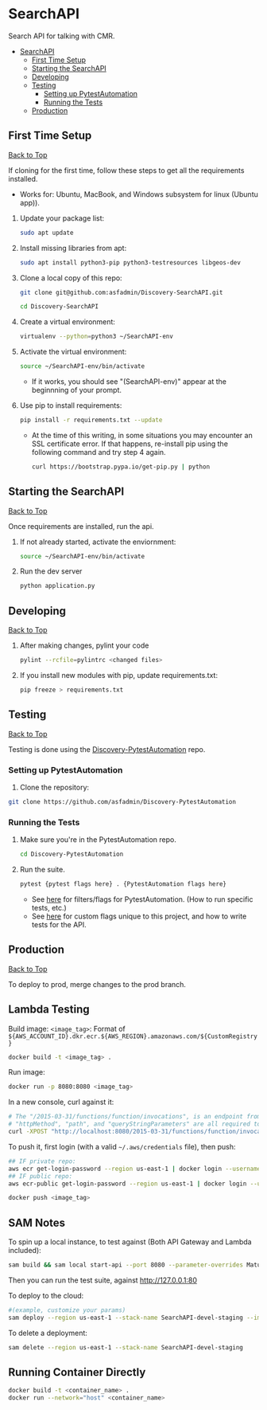# SearchAPI

Search API for talking with CMR.

- [SearchAPI](#searchapi)
  - [First Time Setup](#first-time-setup)
  - [Starting the SearchAPI](#starting-the-searchapi)
  - [Developing](#developing)
  - [Testing](#testing)
    - [Setting up PytestAutomation](#setting-up-pytestautomation)
    - [Running the Tests](#running-the-tests)
  - [Production](#production)

## First Time Setup

[Back to Top](#searchapi)

If cloning for the first time, follow these steps to get all the requirements installed.

- Works for: Ubuntu, MacBook, and Windows subsystem for linux (Ubuntu app)).

1. Update your package list:

   ```bash
   sudo apt update
   ```

2. Install missing libraries from apt:

   ```bash
   sudo apt install python3-pip python3-testresources libgeos-dev
   ```

3. Clone a local copy of this repo:

   ```bash
   git clone git@github.com:asfadmin/Discovery-SearchAPI.git
   ```

   ```bash
   cd Discovery-SearchAPI
   ```

4. Create a virtual environment:

   ```bash
   virtualenv --python=python3 ~/SearchAPI-env
   ```

5. Activate the virtual environment:

   ```bash
   source ~/SearchAPI-env/bin/activate
   ```

   - If it works, you should see "(SearchAPI-env)" appear at the beginnning of your prompt.

6. Use pip to install requirements:

   ```bash
   pip install -r requirements.txt --update
   ```

   - At the time of this writing, in some situations you may encounter an SSL certificate error. If that happens, re-install pip using the following command and try step 4 again.

      ```bash
      curl https://bootstrap.pypa.io/get-pip.py | python
      ```

## Starting the SearchAPI

[Back to Top](#searchapi)

Once requirements are installed, run the api.

1. If not already started, activate the enviornment:

   ```bash
   source ~/SearchAPI-env/bin/activate
   ```

2. Run the dev server

   ```bash
   python application.py
   ```

## Developing

[Back to Top](#searchapi)

1. After making changes, pylint your code

   ```bash
   pylint --rcfile=pylintrc <changed files>
   ```

2. If you install new modules with pip, update requirements.txt:

   ```bash
   pip freeze > requirements.txt
   ```

## Testing

[Back to Top](#searchapi)

Testing is done using the [Discovery-PytestAutomation](https://github.com/asfadmin/Discovery-PytestAutomation) repo.

### Setting up PytestAutomation

   1. Clone the repository:

   ```bash
   git clone https://github.com/asfadmin/Discovery-PytestAutomation
   ```

### Running the Tests

1. Make sure you're in the PytestAutomation repo.

   ```bash
   cd Discovery-PytestAutomation
   ```

2. Run the suite.

   ```bash
   pytest {pytest flags here} . {PytestAutomation flags here}
   ```

   - See [here](https://github.com/asfadmin/Discovery-PytestAutomation) for filters/flags for PytestAutomation. (How to run specific tests, etc.)
   - See [here](https://github.com/asfadmin/Discovery-SearchAPI/tree/devel/yml_tests) for custom flags unique to this project, and how to write tests for the API.

## Production

[Back to Top](#searchapi)

To deploy to prod, merge changes to the prod branch.


## Lambda Testing

Build image:
`<image_tag>`: Format of `${AWS_ACCOUNT_ID}.dkr.ecr.${AWS_REGION}.amazonaws.com/${CustomRegistry}`

```bash
docker build -t <image_tag> .
```

Run image:

```bash
docker run -p 8080:8080 <image_tag>
```

In a new console, curl against it:

```bash
# The "/2015-03-31/functions/function/invocations", is an endpoint from the base image of the Dockerfile
# "httpMethod", "path", and "queryStringParameters" are all required to not get a KeyError when running
curl -XPOST "http://localhost:8080/2015-03-31/functions/function/invocations" -d '{ "httpMethod": "GET", "path": "/health", "queryStringParameters": "" }'
```

To push it, first login (with a valid `~/.aws/credentials` file), then push:

```bash
## IF private repo:
aws ecr get-login-password --region us-east-1 | docker login --username AWS --password-stdin ${AWS_ACCOUNT_ID}.dkr.ecr.${AWS_REGION}.amazonaws.com
## IF public repo:
aws ecr-public get-login-password --region us-east-1 | docker login --username AWS --password-stdin public.ecr.aws

docker push <image_tag>
```

## SAM Notes

To spin up a local instance, to test against (Both API Gateway and Lambda included):

```bash
sam build && sam local start-api --port 8080 --parameter-overrides Maturity=local
```

Then you can run the test suite, against http://127.0.0.1:80

To deploy to the cloud:

```bash
#(example, customize your params)
sam deploy --region us-east-1 --stack-name SearchAPI-devel-staging --image-repository $(aws sts get-caller-identity --query Account --output text).dkr.ecr.${AWS_REGION}.amazonaws.com/searchapi-devel-staging --tags KeyName1=latest KeyName2=GITHUB_HASH_HERE_TODO --capabilities CAPABILITY_IAM --no-fail-on-empty-changeset
```

To delete a deployment:

```bash
sam delete --region us-east-1 --stack-name SearchAPI-devel-staging
```

## Running Container Directly

```bash
docker build -t <container_name> .
docker run --network="host" <container_name>
```
